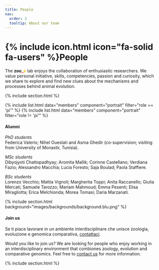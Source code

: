 ```yaml
---
title: People
nav:
  order: 3
  tooltip: About our team
---
```


# {% include icon.html icon="fa-solid fa-users" %}People

The **zoo**<span style="color:#e30022">**_**</span><span style="color:#ffbf00">**e**</span> lab enjoys the collaboration of enthusiastic researchers. We value personal initiative, skills, competencies, passion and curiosity, which we share to explore and find new clues about the mechanisms and processes behind animal evolution.

{% include section.html %}

{% include list.html data="members" component="portrait" filter="role == 'pi'" %}
{% include list.html data="members" component="portrait" filter="role != 'pi'" %}



#### Alumni
*PhD students*  
Federica Valerio; Nihel Oueslati and Asma Ghedir (co-supervision; visiting from University of Monastir, Tunisia).  

*MSc students*  
Dibyojyoti Chattopadhyay; Aromita Mallik; Corinne Castellano; Verdiana Fazio; Alessandro Macchia; Lucia Foresto; Saja Boulad; Paola Staffiere.  

*BSc students*  
Lorenzo Vecchio; Mattia Vignoli; Margherita Toppi; Anita Raccanello; Giulia Mercati; Samuele Tarozzo; Mariam Mahmoud; Emma Pesenti; Elisa Miragliotta; Erica Melchionda; Morea Tomasi; Daria Marzanati.  

{% include section.html background="images/backgrounds/background.blu.png" %}

#### Join us
Se ti piace lavorare in un ambiente interdisciplinare che unisce zoologia, evoluzione e genomica comparativa, [contattaci](https://evolinus.github.io/zooe/contact/).  

Would you like to join us? We are looking for people who enjoy working in an interdisciplinary environment that combiones zoology, evolution and comparative genomics. Feel free to [contact us](https://evolinus.github.io/zooe/contact/) for more information.


{% include section.html %}

<!--
{% capture content %}

{% include figure.html image="images/photo.jpg" %}
{% include figure.html image="images/photo.jpg" %}
{% include figure.html image="images/photo.jpg" %}

{% endcapture %}

{% include grid.html style="square" content=content %}
-->

